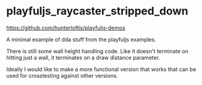 # playfuljs_raycaster_stripped_down

https://github.com/hunterloftis/playfuljs-demos

A minimal example of dda stuff from the playfuljs examples.

There is still some wall height handling code. Like it doesn't terminate on hitting just a wall, it terminates on a draw distance parameter.

Ideally I would like to make a more functional version that works that can be used for crosstesting against other versions.
